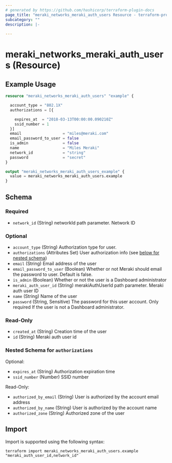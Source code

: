 ```yaml
---
# generated by https://github.com/hashicorp/terraform-plugin-docs
page_title: "meraki_networks_meraki_auth_users Resource - terraform-provider-meraki"
subcategory: ""
description: |-
  
---
```


# meraki_networks_meraki_auth_users (Resource)



## Example Usage

```terraform
resource "meraki_networks_meraki_auth_users" "example" {

  account_type = "802.1X"
  authorizations = [{

    expires_at  = "2018-03-13T00:00:00.090210Z"
    ssid_number = 1
  }]
  email                  = "miles@meraki.com"
  email_password_to_user = false
  is_admin               = false
  name                   = "Miles Meraki"
  network_id             = "string"
  password               = "secret"
}

output "meraki_networks_meraki_auth_users_example" {
  value = meraki_networks_meraki_auth_users.example
}
```

<!-- schema generated by tfplugindocs -->
## Schema

### Required

- `network_id` (String) networkId path parameter. Network ID

### Optional

- `account_type` (String) Authorization type for user.
- `authorizations` (Attributes Set) User authorization info (see [below for nested schema](#nestedatt--authorizations))
- `email` (String) Email address of the user
- `email_password_to_user` (Boolean) Whether or not Meraki should email the password to user. Default is false.
- `is_admin` (Boolean) Whether or not the user is a Dashboard administrator
- `meraki_auth_user_id` (String) merakiAuthUserId path parameter. Meraki auth user ID
- `name` (String) Name of the user
- `password` (String, Sensitive) The password for this user account. Only required If the user is not a Dashboard administrator.

### Read-Only

- `created_at` (String) Creation time of the user
- `id` (String) Meraki auth user id

<a id="nestedatt--authorizations"></a>
### Nested Schema for `authorizations`

Optional:

- `expires_at` (String) Authorization expiration time
- `ssid_number` (Number) SSID number

Read-Only:

- `authorized_by_email` (String) User is authorized by the account email address
- `authorized_by_name` (String) User is authorized by the account name
- `authorized_zone` (String) Authorized zone of the user

## Import

Import is supported using the following syntax:

```shell
terraform import meraki_networks_meraki_auth_users.example "meraki_auth_user_id,network_id"
```
